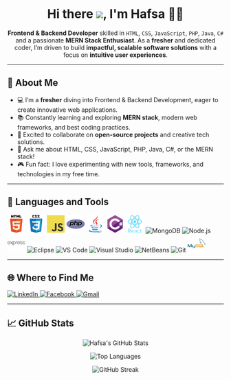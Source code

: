 <h1 align="center">Hi there <img src="https://cdn.jsdelivr.net/gh/Th3Wall/assets-cdn/PersonalGithubReadme/HandGreet.gif" width="35px" />, I'm <strong>Hafsa</strong> 👩‍💻</h1>

<p align="center">
  <strong>Frontend & Backend Developer</strong> skilled in 
<code>HTML</code>, <code>CSS</code>, <code>JavaScript</code>, 
<code>PHP</code>, <code>Java</code>, <code>C#</code> and a passionate 
<strong>MERN Stack Enthusiast</strong>. As a <strong>fresher</strong> and dedicated coder, I’m driven to build 
<strong>impactful, scalable software solutions</strong> with a focus on 
<strong>intuitive user experiences</strong>.
  
</p>

---

## 🚀 About Me

- 💻 I’m a **fresher** diving into Frontend & Backend Development, eager to create innovative web applications.
- 📚 Constantly learning and exploring **MERN stack**, modern web frameworks, and best coding practices.
- 🤝 Excited to collaborate on **open-source projects** and creative tech solutions.
- 💬 Ask me about HTML, CSS, JavaScript, PHP, Java, C#, or the MERN stack!
- 🎮 Fun fact: I love experimenting with new tools, frameworks, and technologies in my free time.

---

## 🧰 Languages and Tools

<p align="left">
  <img src="https://raw.githubusercontent.com/devicons/devicon/master/icons/html5/html5-original-wordmark.svg" alt="HTML5" width="42" height="42"/>
  <img src="https://raw.githubusercontent.com/devicons/devicon/master/icons/css3/css3-original-wordmark.svg" alt="CSS3" width="42" height="42"/>
  <img src="https://raw.githubusercontent.com/devicons/devicon/master/icons/javascript/javascript-original.svg" alt="JavaScript" width="42" height="42"/>
  <img src="https://raw.githubusercontent.com/devicons/devicon/master/icons/php/php-original.svg" alt="PHP" width="42" height="42"/>
  <img src="https://raw.githubusercontent.com/devicons/devicon/master/icons/java/java-original.svg" alt="Java" width="42" height="42"/>
  <img src="https://raw.githubusercontent.com/devicons/devicon/master/icons/csharp/csharp-original.svg" alt="C#" width="42" height="42"/>
  <img src="https://raw.githubusercontent.com/devicons/devicon/master/icons/react/react-original-wordmark.svg" alt="React" width="42" height="42"/>
  <img src="https://img.icons8.com/color/48/000000/mongodb.png" alt="MongoDB" width="42" height="42"/>
  <img src="https://img.icons8.com/color/48/000000/nodejs.png" alt="Node.js" width="42" height="42"/>
  <img src="https://raw.githubusercontent.com/devicons/devicon/master/icons/express/express-original-wordmark.svg" alt="Express.js" width="42" height="42"/>
  <img src="https://img.icons8.com/officel/480/null/java-eclipse.png" alt="Eclipse" width="42" height="42"/>
  <img src="https://img.icons8.com/color/48/000000/visual-studio-code-2019.png" alt="VS Code" width="42" height="42"/>
  <img src="https://img.icons8.com/color/48/000000/visual-studio.png" alt="Visual Studio" width="42" height="42"/>
  <img src="https://upload.wikimedia.org/wikipedia/commons/9/98/Apache_NetBeans_Logo.svg" alt="NetBeans" width="42" height="42"/>
  <img src="https://www.vectorlogo.zone/logos/git-scm/git-scm-icon.svg" alt="Git" width="42" height="42"/>
  <img src="https://raw.githubusercontent.com/devicons/devicon/master/icons/mysql/mysql-original-wordmark.svg" alt="MySQL" width="42" height="42"/>
</p>



---

## 🌐 Where to Find Me

<p>
  <a href="https://www.linkedin.com/in/hafsa-rizvi-4a3b77348" target="_blank">
    <img src="https://img.shields.io/badge/LinkedIn-0A66C2?style=for-the-badge&logo=linkedin&logoColor=white" alt="LinkedIn"/>
  </a>
  <a href="https://www.facebook.com/share/1AapCf5wLn/" target="_blank">
    <img src="https://img.shields.io/badge/Facebook-1877F2?style=for-the-badge&logo=facebook&logoColor=white" alt="Facebook"/>
  </a>
  <a href="mailto:rizvihafsa100@gmail.com" target="_blank">
    <img src="https://img.shields.io/badge/Gmail-EA4335?style=for-the-badge&logo=gmail&logoColor=white" alt="Gmail"/>
  </a>
</p>

---

## 📈 GitHub Stats

<p align="center">
  <img src="https://github-readme-stats.vercel.app/api?username=HafsaRizvi2278&show_icons=true&hide_border=true&bg_color=152238&title_color=00E6FE&icon_color=00E6FE&text_color=00E6FE" alt="Hafsa's GitHub Stats"/>
</p>

<p align="center">
  <img src="https://github-readme-stats.vercel.app/api/top-langs?username=HafsaRizvi2278&show_icons=true&locale=en&layout=compact&theme=radical" alt="Top Languages"/>
</p>

<p align="center">
  <img src="https://github-readme-streak-stats.herokuapp.com/?user=HafsaRizvi2278&hide_border=true&theme=black-ice&background=152238&stroke=00E6FE" alt="GitHub Streak"/>
</p>
